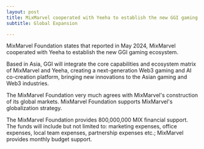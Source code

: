 ```yaml
---
layout: post
title: MixMarvel cooperated with Yeeha to establish the new GGI gaming ecosystem
subtitle: Global Expansion

---
```


MixMarvel Foundation states that reported in May 2024, MixMarvel cooperated with Yeeha to establish the new GGI gaming ecosystem.

Based in Asia, GGI will integrate the core capabilities and ecosystem matrix of MixMarvel and Yeeha, creating a next-generation Web3 gaming and AI co-creation platform, bringing new innovations to the Asian gaming and Web3 industries.

The MixMarvel Foundation very much agrees with MixMarvel's construction of its global markets. MixMarvel Foundation supports MixMarvel's globalization strategy.

The MixMarvel Foundation provides 800,000,000 MIX financial support. The funds will include but not limited to: marketing expenses, office expenses, local team expenses, partnership expenses etc.; MixMarvel provides monthly budget support.
